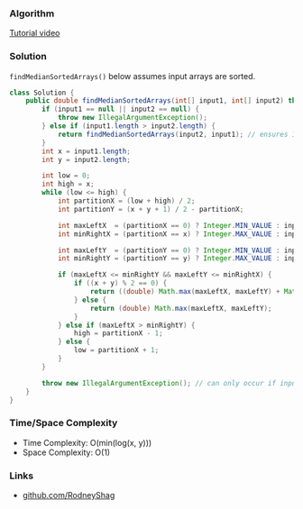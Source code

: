 ### Algorithm

[Tutorial video](https://www.youtube.com/watch?v=LPFhl65R7ww)

### Solution

`findMedianSortedArrays()` below assumes input arrays are sorted.

```java
class Solution {
    public double findMedianSortedArrays(int[] input1, int[] input2) throws IllegalArgumentException {
        if (input1 == null || input2 == null) {
            throw new IllegalArgumentException();
        } else if (input1.length > input2.length) {
            return findMedianSortedArrays(input2, input1); // ensures 1st array is smaller than 2nd array
        }
        int x = input1.length;
        int y = input2.length;

        int low = 0;
        int high = x;
        while (low <= high) {
            int partitionX = (low + high) / 2;
            int partitionY = (x + y + 1) / 2 - partitionX;

            int maxLeftX  = (partitionX == 0) ? Integer.MIN_VALUE : input1[partitionX - 1];
            int minRightX = (partitionX == x) ? Integer.MAX_VALUE : input1[partitionX];

            int maxLeftY  = (partitionY == 0) ? Integer.MIN_VALUE : input2[partitionY - 1];
            int minRightY = (partitionY == y) ? Integer.MAX_VALUE : input2[partitionY];

            if (maxLeftX <= minRightY && maxLeftY <= minRightX) {
                if ((x + y) % 2 == 0) {
                    return ((double) Math.max(maxLeftX, maxLeftY) + Math.min(minRightX, minRightY)) / 2;
                } else {
                    return (double) Math.max(maxLeftX, maxLeftY);
                }
            } else if (maxLeftX > minRightY) {
                high = partitionX - 1;
            } else {
                low = partitionX + 1;
            }
        }

        throw new IllegalArgumentException(); // can only occur if input arrays were not sorted.
    }
}      
```

### Time/Space Complexity

- Time Complexity: O(min(log(x, y)))
- Space Complexity: O(1)

### Links

- [github.com/RodneyShag](https://github.com/RodneyShag)
